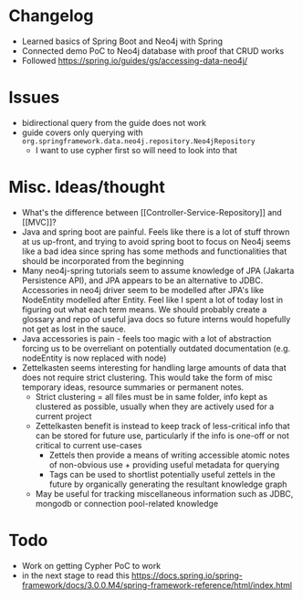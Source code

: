 # Changelog
- Learned basics of Spring Boot and Neo4j with Spring
- Connected demo PoC to Neo4j database with proof that CRUD works
- Followed https://spring.io/guides/gs/accessing-data-neo4j/
# Issues
- bidirectional query from the guide does not work
- guide covers only querying with `org.springframework.data.neo4j.repository.Neo4jRepository`
	- I want to use cypher first so will need to look into that

# Misc. Ideas/thought
- What's the difference between [[Controller-Service-Repository]] and [[MVC]]?
- Java and spring boot are painful. Feels like there is a lot of stuff thrown at us up-front, and trying to avoid spring boot to focus on Neo4j seems like a bad idea since spring has some methods  and functionalities that should be incorporated from the beginning
- Many neo4j-spring tutorials seem to assume knowledge of JPA (Jakarta Persistence API), and JPA appears to be an alternative to JDBC. Accessories in neo4j driver seem to be modelled after JPA's like NodeEntity modelled after Entity. Feel like I spent a lot of today lost in figuring out what each term means. We should probably create a glossary and repo of useful java docs so future interns would hopefully not get as lost in the sauce.
- Java accessories is pain - feels too magic with a lot of abstraction forcing us to be overreliant on potentially outdated documentation (e.g. nodeEntity is now replaced with node)
- Zettelkasten seems interesting for handling large amounts of data that does not require strict clustering. This would take the form of misc temporary ideas, resource summaries or permanent notes.
	- Strict clustering = all files must be in same folder, info kept as clustered as possible, usually when they are actively used for a current project
	- Zettelkasten benefit is instead to keep track of less-critical info that can be stored for future use, particularly if the info is one-off or not critical to current use-cases
		- Zettels then provide a means of writing accessible atomic notes of non-obvious use + providing useful metadata for querying
		- Tags can be used to shortlist potentially useful zettels in the future by organically generating the resultant knowledge graph
	- May be useful for tracking miscellaneous information such as JDBC, mongodb or connection pool-related knowledge
# Todo
- Work on getting Cypher PoC to work
- in the next stage to read this https://docs.spring.io/spring-framework/docs/3.0.0.M4/spring-framework-reference/html/index.html